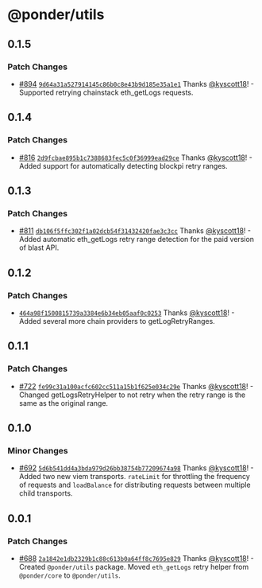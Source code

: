 # @ponder/utils

## 0.1.5

### Patch Changes

- [#894](https://github.com/ponder-sh/ponder/pull/894) [`9d64a31a527914145c86b0c8e43b9d185e35a1e1`](https://github.com/ponder-sh/ponder/commit/9d64a31a527914145c86b0c8e43b9d185e35a1e1) Thanks [@kyscott18](https://github.com/kyscott18)! - Supported retrying chainstack eth_getLogs requests.

## 0.1.4

### Patch Changes

- [#816](https://github.com/ponder-sh/ponder/pull/816) [`2d9fcbae895b1c7388683fec5c0f36999ead29ce`](https://github.com/ponder-sh/ponder/commit/2d9fcbae895b1c7388683fec5c0f36999ead29ce) Thanks [@kyscott18](https://github.com/kyscott18)! - Added support for automatically detecting blockpi retry ranges.

## 0.1.3

### Patch Changes

- [#811](https://github.com/ponder-sh/ponder/pull/811) [`db106f5ffc302f1a02dcb54f31432420fae3c3cc`](https://github.com/ponder-sh/ponder/commit/db106f5ffc302f1a02dcb54f31432420fae3c3cc) Thanks [@kyscott18](https://github.com/kyscott18)! - Added automatic eth_getLogs retry range detection for the paid version of blast API.

## 0.1.2

### Patch Changes

- [`464a98f1500815739a3384e6b34eb05aaf0c0253`](https://github.com/ponder-sh/ponder/commit/464a98f1500815739a3384e6b34eb05aaf0c0253) Thanks [@kyscott18](https://github.com/kyscott18)! - Added several more chain providers to getLogRetryRanges.

## 0.1.1

### Patch Changes

- [#722](https://github.com/ponder-sh/ponder/pull/722) [`fe99c31a100acfc602cc511a15b1f625e034c29e`](https://github.com/ponder-sh/ponder/commit/fe99c31a100acfc602cc511a15b1f625e034c29e) Thanks [@kyscott18](https://github.com/kyscott18)! - Changed getLogsRetryHelper to not retry when the retry range is the same as the original range.

## 0.1.0

### Minor Changes

- [#692](https://github.com/ponder-sh/ponder/pull/692) [`5d6b541dd4a3bda979d26bb38754b77209674a98`](https://github.com/ponder-sh/ponder/commit/5d6b541dd4a3bda979d26bb38754b77209674a98) Thanks [@kyscott18](https://github.com/kyscott18)! - Added two new viem transports. `rateLimit` for throttling the frequency of requests and `loadBalance` for distributing requests between multiple child transports.

## 0.0.1

### Patch Changes

- [#688](https://github.com/ponder-sh/ponder/pull/688) [`2a1842e1db2329b1c88c613b0a64ff8c7695e829`](https://github.com/ponder-sh/ponder/commit/2a1842e1db2329b1c88c613b0a64ff8c7695e829) Thanks [@kyscott18](https://github.com/kyscott18)! - Created `@ponder/utils` package. Moved `eth_getLogs` retry helper from `@ponder/core` to `@ponder/utils`.
